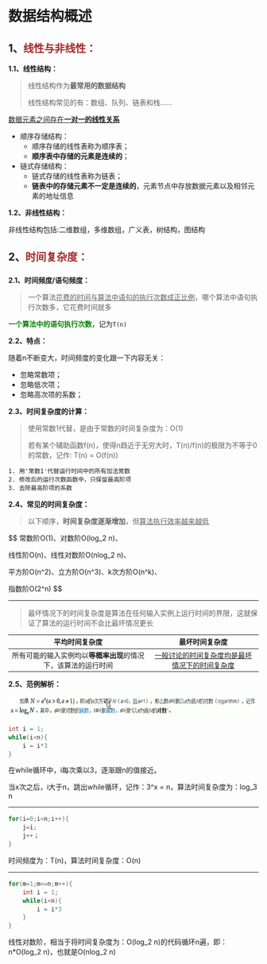 # 数据结构概述

## 1、<span style="color:brown">线性与非线性：</span>

**1.1、线性结构：**

> 线性结构作为**最常用的数据结构**
>
> 线性结构常见的有：数组、队列、链表和栈......

<u>数据元素之间存在**一对一的线性关系**</u>

- 顺序存储结构：
  - 顺序存储的线性表称为顺序表；
  - **顺序表中存储的元素是连续的**；
- 链式存储结构：
  - 链式存储的线性表称为链表；
  - **链表中的存储元素不一定是连续的**，元素节点中存放数据元素以及相邻元素的地址信息

**1.2、非线性结构：**

非线性结构包括:二维数组，多维数组，广义表，树结构，图结构



## 2、<span style="color:brown">时间复杂度：</span>

### <!--做算法分析主要研究: 时间复杂度, 本质上还是空间换取时间--->

**2.1、时间频度/语句频度：**

> 一个算法<u>花费的时间与算法中语句的执行次数成正比例</u>，哪个算法中语句执行次数多，它花费时间就多

<span style="color:green">**一个算法中的语句执行次数**</span>，记为`T(n)`

**2.2、特点：**

随着n不断变大，时间频度的变化跟一下内容无关：

- 忽略常数项；
- 忽略低次项；
- 忽略高次项的系数；

**2.3、时间复杂度的计算：**

> 使用常数1代替，是由于常数的时间复杂度为：O(1)
>
> 若有某个辅助函数f(n)，使得n趋近于无穷大时，T(n)/f(n)的极限为不等于0的常数，记作: T(n) = O(f(n))

```scss
1. 用'常数1'代替运行时间中的所有加法常数
2. 修改后的运行次数函数中，只保留最高阶项
3. 去除最高阶项的系数
```

**2.4、常见的时间复杂度：**

> 以下顺序，**时间复杂度逐渐增加**，但<u>算法执行效率越来越低</u>

$$
常数阶O(1)、对数阶O(log_2 n)、

线性阶O(n)、线性对数阶O(nlog_2 n)、

平方阶O(n^2)、立方阶O(n^3)、k次方阶O(n^k)、

指数阶O(2^n)
$$

---

> 最坏情况下的时间复杂度是算法在任何输入实例上运行时间的界限，这就保证了算法的运行时间不会比最坏情况更长

|                        平均时间复杂度                        |                    最坏时间复杂度                     |
| :----------------------------------------------------------: | :---------------------------------------------------: |
| 所有可能的输入实例均以**等概率出现**的情况下，该算法的运行时间 | <u>一般讨论的时间复杂度均是最坏情况下的时间复杂度</u> |

**2.5、范例解析：**

![image-20221111143726047](https://raw.githubusercontent.com/root-bine/image/main/Typora-image/%E5%AF%B9%E6%95%B0%E7%9A%84%E5%AE%9A%E4%B9%89.png)

```java
int i = 1;
while(i<n){
    i = i*3
}
```

在while循环中，i每次乘以3，逐渐跟n的值接近。

当x次之后，i大于n，跳出while循环，记作：3^x = n，算法时间复杂度为：log_3 n

---

```java
for(i=0;i<n;i++){
    j=i;
    j++；
}
```

时间频度为：T(n)，算法时间复杂度：O(n)

---

```java
for(m=1;m<=n;m++){
    int i = 1;
	while(i<n){
   		i = i*3
	}
}
```

线性对数阶，相当于将时间复杂度为：O(log_2 n)的代码循环n遍，即：n*O(log_2 n)，也就是O(nlog_2 n)
